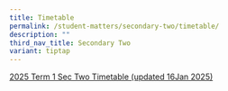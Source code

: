 ```yaml
---
title: Timetable
permalink: /student-matters/secondary-two/timetable/
description: ""
third_nav_title: Secondary Two
variant: tiptap
---
```

<p><a href="/files/2025 TT Term1/Updated TT TERM1/NSS_Term_1_Sec_2_wef_20_Jan_2025.pdf" rel="noopener nofollow" target="_blank">2025 Term 1 Sec Two Timetable (updated 16Jan 2025)</a>
</p>